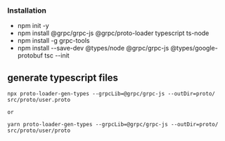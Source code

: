 ### Installation

- npm init -y
- npm install @grpc/grpc-js @grpc/proto-loader typescript ts-node
- npm install -g grpc-tools
- npm install --save-dev @types/node @grpc/grpc-js @types/google-protobuf tsc --init

## generate typescript files

```
npx proto-loader-gen-types --grpcLib=@grpc/grpc-js --outDir=proto/ src/proto/user.proto

or

yarn proto-loader-gen-types --grpcLib=@grpc/grpc-js --outDir=proto/ src/proto/user/proto
```

